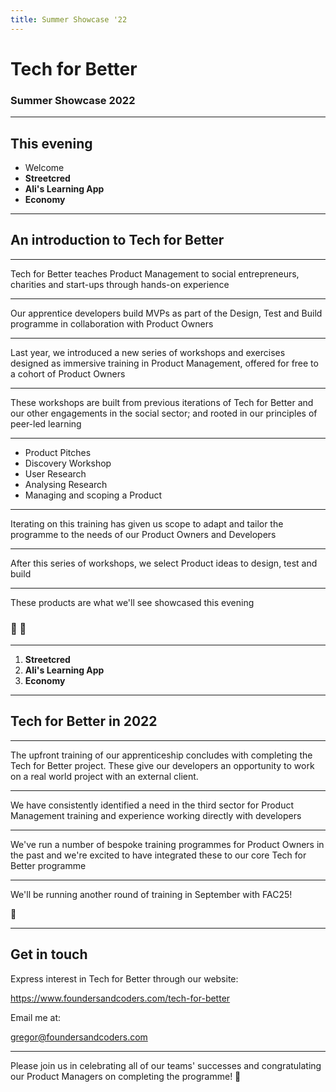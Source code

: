 ```yaml
---
title: Summer Showcase '22
---
```


# Tech for Better

### Summer Showcase 2022

---

## This evening

- Welcome
- **Streetcred**
- **Ali's Learning App**
- **Economy**

---

## An introduction to Tech for Better

---

Tech for Better teaches Product Management to social entrepreneurs, charities and start-ups through hands-on experience

---

Our apprentice developers build MVPs as part of the Design, Test and Build programme in collaboration with Product Owners

---

Last year, we introduced a new series of workshops and exercises designed as immersive training in Product Management, offered for free to a cohort of Product Owners

---

These workshops are built from previous iterations of Tech for Better and our other engagements in the social sector; and rooted in our principles of peer-led learning

---

- Product Pitches
- Discovery Workshop
- User Research
- Analysing Research
- Managing and scoping a Product

---

Iterating on this training has given us scope to adapt and tailor the programme to the needs of our Product Owners and Developers

---

After this series of workshops, we select Product ideas to design, test and build

---

These products are what we'll see showcased this evening

### 🎥 🍿

---

1. **Streetcred**
1. **Ali's Learning App**
1. **Economy**

---

## Tech for Better in 2022

---

The upfront training of our apprenticeship concludes with completing the Tech for Better project. These give our developers an opportunity to work on a real world project with an external client.

---

We have consistently identified a need in the third sector for Product Management training and experience working directly with developers

---

We've run a number of bespoke training programmes for Product Owners in the past and we're excited to have integrated these to our core Tech for Better programme

---

We'll be running another round of training in September with FAC25!

🌱

---

## Get in touch

Express interest in Tech for Better through our website:

https://www.foundersandcoders.com/tech-for-better

Email me at:

gregor@foundersandcoders.com

---

Please join us in celebrating all of our teams' successes and congratulating our Product Managers on completing the programme! 🎉
